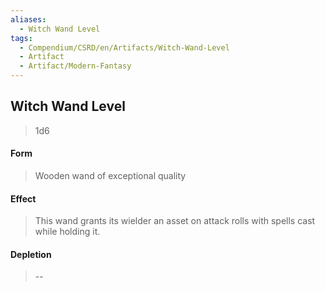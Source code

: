 ```yaml
---
aliases:
  - Witch Wand Level
tags:
  - Compendium/CSRD/en/Artifacts/Witch-Wand-Level
  - Artifact
  - Artifact/Modern-Fantasy
---
```

  
    
## Witch Wand Level  
  
>1d6  
#### Form  
>Wooden wand of exceptional quality  
#### Effect  
> This wand grants its wielder an asset on attack rolls with spells cast while holding it.  
  
#### Depletion   
>--  
